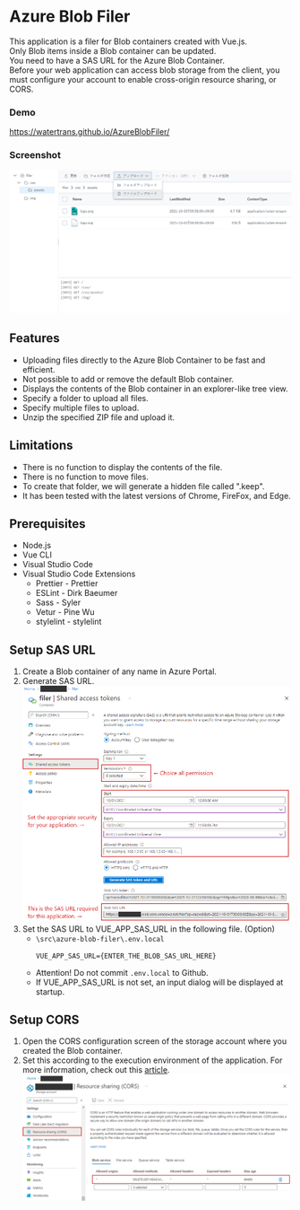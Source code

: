# Azure Blob Filer

This application is a filer for Blob containers created with Vue.js.  
Only Blob items inside a Blob container can be updated.  
You need to have a SAS URL for the Azure Blob Container.  
Before your web application can access blob storage from the client, you must configure your account to enable cross-origin resource sharing, or CORS.  

### Demo
https://watertrans.github.io/AzureBlobFiler/

### Screenshot
![CAPTURE.PNG](assets/img/capture.png)

## Features

- Uploading files directly to the Azure Blob Container to be fast and efficient.
- Not possible to add or remove the default Blob container.
- Displays the contents of the Blob container in an explorer-like tree view.
- Specify a folder to upload all files.
- Specify multiple files to upload.
- Unzip the specified ZIP file and upload it.

## Limitations

- There is no function to display the contents of the file.
- There is no function to move files.
- To create that folder, we will generate a hidden file called ".keep".
- It has been tested with the latest versions of Chrome, FireFox, and Edge.

## Prerequisites

- Node.js
- Vue CLI
- Visual Studio Code
- Visual Studio Code Extensions
  - Prettier - Prettier
  - ESLint - Dirk Baeumer
  - Sass - Syler
  - Vetur - Pine Wu
  - stylelint - stylelint

## Setup SAS URL

1. Create a Blob container of any name in Azure Portal.
2. Generate SAS URL.
   ![SAS_URL.PNG](assets/img/sas_url.png)
3. Set the SAS URL to VUE_APP_SAS_URL in the following file. (Option)
    - ``\src\azure-blob-filer\.env.local``
      ```
      VUE_APP_SAS_URL={ENTER_THE_BLOB_SAS_URL_HERE}
      ```
    - Attention! Do not commit ``.env.local`` to Github.
    - If VUE_APP_SAS_URL is not set, an input dialog will be displayed at startup.

## Setup CORS

1. Open the CORS configuration screen of the storage account where you created the Blob container.
2. Set this according to the execution environment of the application. For more information, check out this [article](https://docs.microsoft.com/en-us/azure/storage/blobs/quickstart-blobs-javascript-browser#create-a-cors-rule).
   ![CORS.PNG](assets/img/cors.png)

